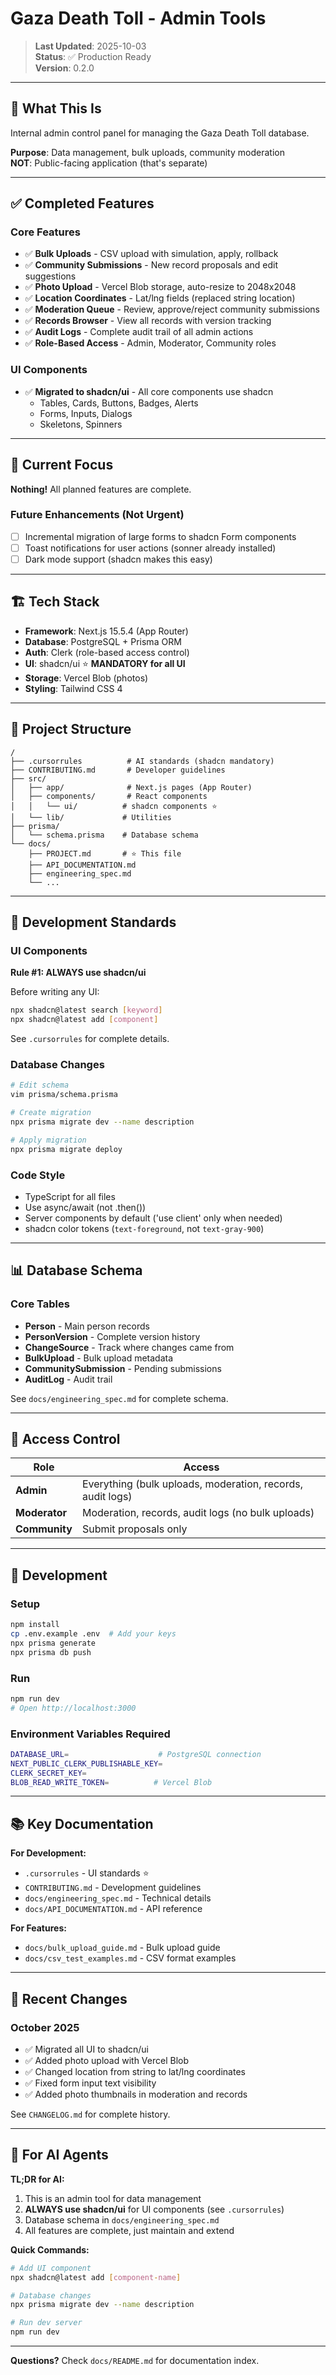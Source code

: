 # Gaza Death Toll - Admin Tools

> **Last Updated**: 2025-10-03  
> **Status**: ✅ Production Ready  
> **Version**: 0.2.0

---

## 🎯 What This Is

Internal admin control panel for managing the Gaza Death Toll database.

**Purpose**: Data management, bulk uploads, community moderation  
**NOT**: Public-facing application (that's separate)

---

## ✅ Completed Features

### Core Features
- ✅ **Bulk Uploads** - CSV upload with simulation, apply, rollback
- ✅ **Community Submissions** - New record proposals and edit suggestions
- ✅ **Photo Upload** - Vercel Blob storage, auto-resize to 2048x2048
- ✅ **Location Coordinates** - Lat/lng fields (replaced string location)
- ✅ **Moderation Queue** - Review, approve/reject community submissions
- ✅ **Records Browser** - View all records with version tracking
- ✅ **Audit Logs** - Complete audit trail of all admin actions
- ✅ **Role-Based Access** - Admin, Moderator, Community roles

### UI Components
- ✅ **Migrated to shadcn/ui** - All core components use shadcn
  - Tables, Cards, Buttons, Badges, Alerts
  - Forms, Inputs, Dialogs
  - Skeletons, Spinners

---

## 🚧 Current Focus

**Nothing!** All planned features are complete.

### Future Enhancements (Not Urgent)
- [ ] Incremental migration of large forms to shadcn Form components
- [ ] Toast notifications for user actions (sonner already installed)
- [ ] Dark mode support (shadcn makes this easy)

---

## 🏗️ Tech Stack

- **Framework**: Next.js 15.5.4 (App Router)
- **Database**: PostgreSQL + Prisma ORM
- **Auth**: Clerk (role-based access control)
- **UI**: shadcn/ui ⭐ **MANDATORY for all UI**
- **Storage**: Vercel Blob (photos)
- **Styling**: Tailwind CSS 4

---

## 📁 Project Structure

```
/
├── .cursorrules          # AI standards (shadcn mandatory)
├── CONTRIBUTING.md       # Developer guidelines
├── src/
│   ├── app/              # Next.js pages (App Router)
│   ├── components/       # React components
│   │   └── ui/          # shadcn components ⭐
│   └── lib/             # Utilities
├── prisma/
│   └── schema.prisma    # Database schema
└── docs/
    ├── PROJECT.md       # ⭐ This file
    ├── API_DOCUMENTATION.md
    ├── engineering_spec.md
    └── ...
```

---

## 🎨 Development Standards

### UI Components
**Rule #1: ALWAYS use shadcn/ui**

Before writing any UI:
```bash
npx shadcn@latest search [keyword]
npx shadcn@latest add [component]
```

See `.cursorrules` for complete details.

### Database Changes
```bash
# Edit schema
vim prisma/schema.prisma

# Create migration
npx prisma migrate dev --name description

# Apply migration
npx prisma migrate deploy
```

### Code Style
- TypeScript for all files
- Use async/await (not .then())
- Server components by default ('use client' only when needed)
- shadcn color tokens (`text-foreground`, not `text-gray-900`)

---

## 📊 Database Schema

### Core Tables
- **Person** - Main person records
- **PersonVersion** - Complete version history
- **ChangeSource** - Track where changes came from
- **BulkUpload** - Bulk upload metadata
- **CommunitySubmission** - Pending submissions
- **AuditLog** - Audit trail

See `docs/engineering_spec.md` for complete schema.

---

## 🔐 Access Control

| Role | Access |
|------|--------|
| **Admin** | Everything (bulk uploads, moderation, records, audit logs) |
| **Moderator** | Moderation, records, audit logs (no bulk uploads) |
| **Community** | Submit proposals only |

---

## 🚀 Development

### Setup
```bash
npm install
cp .env.example .env  # Add your keys
npx prisma generate
npx prisma db push
```

### Run
```bash
npm run dev
# Open http://localhost:3000
```

### Environment Variables Required
```bash
DATABASE_URL=                    # PostgreSQL connection
NEXT_PUBLIC_CLERK_PUBLISHABLE_KEY=
CLERK_SECRET_KEY=
BLOB_READ_WRITE_TOKEN=          # Vercel Blob
```

---

## 📚 Key Documentation

**For Development:**
- `.cursorrules` - UI standards ⭐
- `CONTRIBUTING.md` - Development guidelines
- `docs/engineering_spec.md` - Technical details
- `docs/API_DOCUMENTATION.md` - API reference

**For Features:**
- `docs/bulk_upload_guide.md` - Bulk upload guide
- `docs/csv_test_examples.md` - CSV format examples

---

## 🔄 Recent Changes

### October 2025
- ✅ Migrated all UI to shadcn/ui
- ✅ Added photo upload with Vercel Blob
- ✅ Changed location from string to lat/lng coordinates
- ✅ Fixed form input text visibility
- ✅ Added photo thumbnails in moderation and records

See `CHANGELOG.md` for complete history.

---

## 🎯 For AI Agents

**TL;DR for AI:**
1. This is an admin tool for data management
2. **ALWAYS use shadcn/ui** for UI components (see `.cursorrules`)
3. Database schema in `docs/engineering_spec.md`
4. All features are complete, just maintain and extend

**Quick Commands:**
```bash
# Add UI component
npx shadcn@latest add [component-name]

# Database changes
npx prisma migrate dev --name description

# Run dev server
npm run dev
```

---

**Questions?** Check `docs/README.md` for documentation index.

